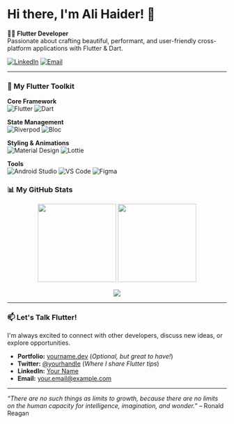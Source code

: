 # Hi there, I'm Ali Haider! 👋

🧑‍💻 **Flutter Developer**  
Passionate about crafting beautiful, performant, and user-friendly cross-platform applications with Flutter & Dart.

[![LinkedIn](https://img.shields.io/badge/LinkedIn-Connect-blue?logo=linkedin)](www.linkedin.com/in/ali-haider-01341027b)
[![Email](https://img.shields.io/badge/Email-Reach%20Out-red?logo=gmail)](mailto:ranaalihaider4563@gmail.com)

---

### 🧰 My Flutter Toolkit

**Core Framework**  
![Flutter](https://img.shields.io/badge/Flutter-02569B?style=for-the-badge&logo=flutter&logoColor=white)
![Dart](https://img.shields.io/badge/Dart-0175C2?style=for-the-badge&logo=dart&logoColor=white)

**State Management**  
![Riverpod](https://img.shields.io/badge/Riverpod-20C997?style=for-the-badge)
![Bloc](https://img.shields.io/badge/Bloc-2D5B89?style=for-the-badge&logo=bloc&logoColor=white)

**Styling & Animations**  
![Material Design](https://img.shields.io/badge/Material%20Design-757575?style=for-the-badge&logo=material-design&logoColor=white)
![Lottie](https://img.shields.io/badge/Lottie-00C2CB?style=for-the-badge)

**Tools**  
![Android Studio](https://img.shields.io/badge/Android_Studio-3DDC84?style=for-the-badge&logo=android-studio&logoColor=white)
![VS Code](https://img.shields.io/badge/VS_Code-007ACC?style=for-the-badge&logo=visual-studio-code&logoColor=white)
![Figma](https://img.shields.io/badge/Figma-F24E1E?style=for-the-badge&logo=figma&logoColor=white)

### 📊 My GitHub Stats

<p align="center">
  <img height="180em" src="https://github-readme-stats.vercel.app/api?username=rah103&show_icons=true&theme=default&hide_border=true&count_private=true&include_all_commits=true" />
  <img height="180em" src="https://github-readme-stats.vercel.app/api/top-langs/?username=rah103e&layout=compact&theme=default&hide_border=true&hide=html,css,javascript&title_color=0175C2" />
</p>

<p align="center">
  <img src="https://github-readme-activity-graph.vercel.app/graph?username=rah103&theme=github&hide_border=true&area=true" />
</p>

---

### 📫 Let's Talk Flutter!

I'm always excited to connect with other developers, discuss new ideas, or explore opportunities.

- **Portfolio:** [yourname.dev](https://yourname.dev) (*Optional, but great to have!*)
- **Twitter:** [@yourhandle](https://twitter.com/yourhandle) (*Where I share Flutter tips*)
- **LinkedIn:** [Your Name](https://linkedin.com/in/yourprofile)
- **Email:** [your.email@example.com](mailto:your.email@example.com)

---

*“There are no such things as limits to growth, because there are no limits on the human capacity for intelligence, imagination, and wonder.”* – Ronald Reagan
